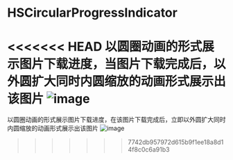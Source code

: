 # HSCircularProgressIndicator
<<<<<<< HEAD
以圆圈动画的形式展示图片下载进度，当图片下载完成后，以外圆扩大同时内圆缩放的动画形式展示出该图片
![image](https://github.com/huashanbayern/HSCircularProgressIndicator/raw/master//Users/huashan/Desktop/app.gif)
=======
以圆圈动画的形式展示图片下载进度，在该图片下载完成后，立即以外圆扩大同时内圆缩放的动画形式展示出该图片
![image](https://github.com/huashanbayern/HSCircularProgressIndicator/raw/master/Desktop/app.gif)
>>>>>>> 7742db957972d615b9f1ee18a8d14f8c0c6a91b3

